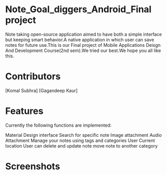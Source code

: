 # Note_Goal_diggers_Android_Final project
Note taking open-source application aimed to have both a simple interface but keeping smart behavior.A native application in which user can save notes for future use.This is our Final project of Mobile Applications Deisgn And Development Course(2nd sem).We tried our best.We hope you all like this.
# Contributors
[Komal Subhra]
[Gagandeep Kaur]
# Features
Currently the following functions are implemented:

Material Design interface 
Search for specific note
Image attachment
Audio Attachment
Manage your notes using tags and categories
User Current location 
User can delete and update note
move note to another category 


# Screenshots
# 
